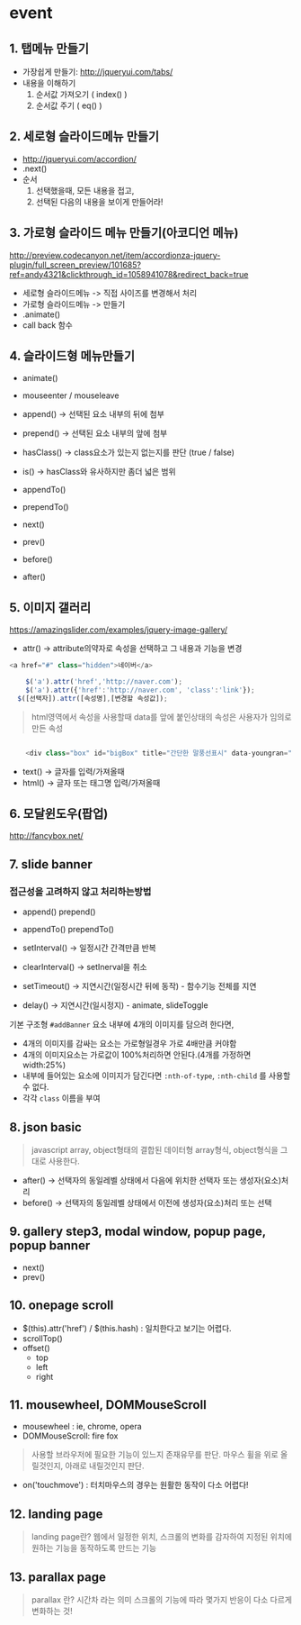# event

## 1. 탭메뉴 만들기
- 가장쉽게 만들기: <http://jqueryui.com/tabs/>
- 내용을 이해하기
    1. 순서값 가져오기 ( index() )
    2. 순서값 주기 ( eq() )

## 2. 세로형 슬라이드메뉴 만들기
- <http://jqueryui.com/accordion/>
- .next()
- 순서
	1. 선택했을때, 모든 내용을 접고,
	2. 선택된 다음의 내용을 보이게 만들어라!

## 3. 가로형 슬라이드 메뉴 만들기(아코디언 메뉴)
<http://preview.codecanyon.net/item/accordionza-jquery-plugin/full_screen_preview/101685?ref=andy4321&clickthrough_id=1058941078&redirect_back=true>
- 세로형 슬라이드메뉴 -> 직접 사이즈를 변경해서 처리
- 가로형 슬라이드메뉴 -> 만들기
- .animate()
- call back 함수

## 4. 슬라이드형 메뉴만들기
- animate()
- mouseenter / mouseleave
- append()    -> 선택된 요소 내부의 뒤에 첨부
- prepend()   -> 선택된 요소 내부의 앞에 첨부
- hasClass()  -> class요소가 있는지 없는지를 판단 (true / false)
- is() 				-> hasClass와 유사하지만 좀더 넓은 범위


- appendTo()
- prependTo()
- next()
- prev()
- before()
- after()


## 5. 이미지 갤러리
<https://amazingslider.com/examples/jquery-image-gallery/>
- attr()    -> attribute의약자로 속성을 선택하고 그 내용과 기능을 변경

```javascript
<a href="#" class="hidden">네이버</a>

	$('a').attr('href','http://naver.com');
	$('a').attr({'href':'http://naver.com', 'class':'link'});
  $([선택자]).attr([속성명],[변경할 속성값]);
```
> html영역에서 속성을 사용할때 data를 앞에 붙인상태의 속성은 사용자가 임의로 만든 속성

```javascript

	<div class="box" id="bigBox" title="간단한 말풍선표시" data-youngran=""> </div>
```

- text()    -> 글자를 입력/가져올때
- html()    -> 글자 또는 태그명 입력/가져올때


## 6. 모달윈도우(팝업)
<http://fancybox.net/>


## 7. slide banner
### 접근성을 고려하지 않고 처리하는방법
- append() prepend()
- appendTo() prependTo()

- setInterval()   -> 일정시간 간격만큼 반복
- clearInterval() -> setInerval을 취소
- setTimeout()    -> 지연시간(일정시간 뒤에 동작) - 함수기능 전체를 지연
- delay()         -> 지연시간(일시정지) - animate, slideToggle

기본 구조형
`#addBanner` 요소 내부에 4개의 이미지를 담으려 한다면, 
- 4개의 이미지를 감싸는 요소는 가로형일경우 가로 4배만큼 커야함
- 4개의 이미지요소는 가로값이 100%처리하면 안된다.(4개를 가정하면 width:25%)
- 내부에 들어있는 요소에 이미지가 담긴다면 `:nth-of-type`, `:nth-child` 를 사용할 수 없다.
- 각각 `class` 이름을 부여

## 8. json basic
> javascript array, object형태의 결합된 데이터형
> array형식, object형식을 그대로 사용한다.

- after()   -> 선택자의 동일레벨 상태에서 다음에 위치한 선택자 또는 생성자(요소)처리
- before()  -> 선택자의 동일레벨 상태에서 이전에 생성자(요소)처리 또는 선택

## 9. gallery step3, modal window, popup page, popup banner

- next()
- prev()

## 10. onepage scroll

- $(this).attr('href')  / $(this.hash)  : 일치한다고 보기는 어렵다.
- scrollTop()
- offset()
  - top
  - left
  - right

## 11. mousewheel, DOMMouseScroll
- mousewheel : ie, chrome, opera
- DOMMouseScroll: fire fox

> 사용할 브라우저에 필요한 기능이 있느지 존재유무를 판단.
> 마우스 휠을 위로 올릴것인지, 아래로 내릴것인지 판단.

- on('touchmove')   : 터치마우스의 경우는 원활한 동작이 다소 어렵다!


## 12. landing page
> landing page란?
> 웹에서 일정한 위치, 스크롤의 변화를 감자하여 지정된 위치에 원하는 기능을 
> 동작하도록 만드는 기능



## 13. parallax page
> parallax 란?
> 시간차 라는 의미
> 스크롤의 기능에 따라 몇가지 반응이 다소 다르게 변화하는 것!












